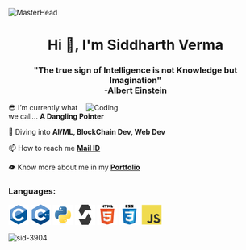 ![MasterHead](https://visme.co/blog/wp-content/uploads/2020/03/animation-software-header-wide.gif)
<h1 align="center">Hi 👋, I'm Siddharth Verma</h1>
<h3 align="center">"The true sign of Intelligence is not Knowledge but Imagination"<br>-Albert Einstein</h3>
<img  align="right" alt="Coding" width="350" src="https://i.pinimg.com/originals/e8/f4/53/e8f453469a3ec97ecd354df465d73913.gif">

😎 I’m currently what we call... **A Dangling Pointer**

🚀 Diving into **AI/ML, BlockChain Dev, Web Dev**

📫 How to reach me <a href="mailto:siddharthverma3904@gmail.com">**Mail ID**</a>

👁️ Know more about me in my <a href="https://Sid-3904.github.io">**Portfolio**</a>

<p align="left">
</p>

<h3 align="left">Languages:</h3>
<p align="left">
  <img src="https://raw.githubusercontent.com/devicons/devicon/master/icons/c/c-original.svg" alt="C" width="40" height="40"/>
  <img src="https://raw.githubusercontent.com/devicons/devicon/master/icons/cplusplus/cplusplus-original.svg" alt="C++" width="40" height="40"/>
  <img src="https://raw.githubusercontent.com/devicons/devicon/master/icons/python/python-original.svg" alt="Python" width="40" height="40"/>
  <img src="https://raw.githubusercontent.com/devicons/devicon/master/icons/solidity/solidity-plain.svg" alt="Solidity" width="40" height="40"/>
  <img src="https://raw.githubusercontent.com/devicons/devicon/master/icons/html5/html5-original-wordmark.svg" alt="HTML5" width="40" height="40"/>
  <img src="https://raw.githubusercontent.com/devicons/devicon/master/icons/css3/css3-original-wordmark.svg" alt="CSS" width="40" height="40"/>
  <img src="https://raw.githubusercontent.com/devicons/devicon/master/icons/javascript/javascript-original.svg" alt="JS" width="40" height="40"/>

<p><img align="left" src="https://github-readme-stats.vercel.app/api/top-langs?username=sid-3904&show_icons=true&locale=en&layout=compact" alt="sid-3904" /></p>
